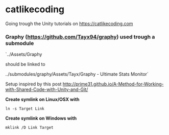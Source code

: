 # catlikecoding
Going trough the Unity tutorials on https://catlikecoding.com


### Graphy (https://github.com/Tayx94/graphy) used trough a submodule 
`../Assets/Graphy

should be linked to

../submodules/graphy/Assets/Tayx/Graphy - Ultimate Stats Monitor`


Setup inspired by this post
http://prime31.github.io/A-Method-for-Working-with-Shared-Code-with-Unity-and-Git/

**Create symlink on Linux/OSX with**

`ln -s Target Link`

**Create symlink on Windows with**

`mklink /D Link Target`

